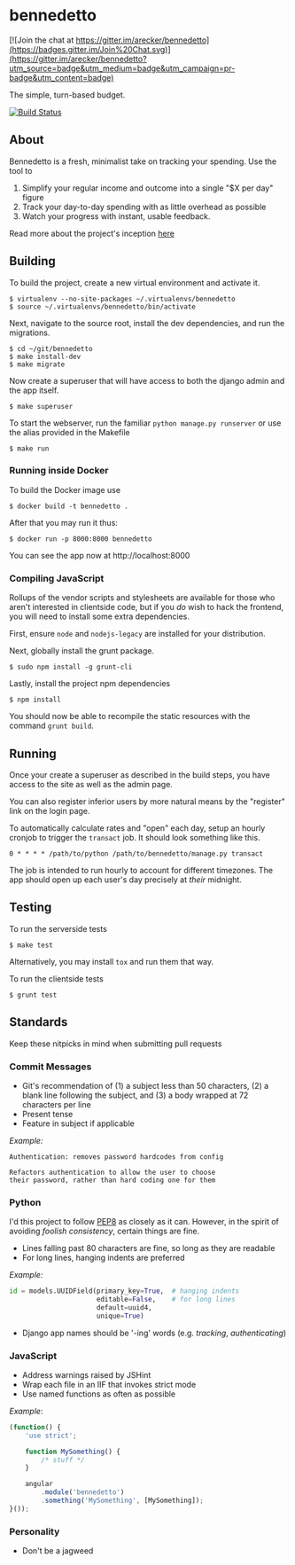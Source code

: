 # bennedetto

[![Join the chat at https://gitter.im/arecker/bennedetto](https://badges.gitter.im/Join%20Chat.svg)](https://gitter.im/arecker/bennedetto?utm_source=badge&utm_medium=badge&utm_campaign=pr-badge&utm_content=badge)

The simple, turn-based budget.

[![Build Status](https://travis-ci.org/arecker/bennedetto.svg)](https://travis-ci.org/arecker/bennedetto)

## About

Bennedetto is a fresh, minimalist take on tracking your spending.  Use the tool to

1. Simplify your regular income and outcome into a single "$X per day" figure
2. Track your day-to-day spending with as little overhead as possible
3. Watch your progress with instant, usable feedback.

Read more about the project's inception [here](http://alexrecker.com/our-new-sid-meiers-civilization-inspired-budget/)

## Building

To build the project, create a new virtual environment and activate it.

    $ virtualenv --no-site-packages ~/.virtualenvs/bennedetto
    $ source ~/.virtualenvs/bennedetto/bin/activate

Next, navigate to the source root, install the dev dependencies, and
run the migrations.

    $ cd ~/git/bennedetto
    $ make install-dev
    $ make migrate

Now create a superuser that will have access to both the django admin
and the app itself.

    $ make superuser

To start the webserver, run the familiar `python manage.py runserver` or use the alias provided in the Makefile

    $ make run

### Running inside Docker

To build the Docker image use

    $ docker build -t bennedetto .

After that you may run it thus:

    $ docker run -p 8000:8000 bennedetto

You can see the app now at http://localhost:8000

### Compiling JavaScript

Rollups of the vendor scripts and stylesheets are available for those
who aren't interested in clientside code, but if you _do_ wish to hack
the frontend, you will need to install some extra dependencies.

First, ensure `node` and `nodejs-legacy` are installed for your
distribution.

Next, globally install the grunt package.

    $ sudo npm install -g grunt-cli

Lastly, install the project npm dependencies

    $ npm install

You should now be able to recompile the static resources with the
command `grunt build`.

## Running

Once your create a superuser as described in the build steps, you have
access to the site as well as the admin page.

You can also register inferior users by more natural means by the
"register" link on the login page.

To automatically calculate rates and "open" each day, setup an hourly
cronjob to trigger the `transact` job.  It should look something like
this.

    0 * * * * /path/to/python /path/to/bennedetto/manage.py transact

The job is intended to run hourly to account for different timezones.
The app should open up each user's day precisely at _their_ midnight.

## Testing

To run the serverside tests

    $ make test

Alternatively, you may install `tox` and run them that way.

To run the clientside tests

    $ grunt test

## Standards

Keep these nitpicks in mind when submitting pull requests

### Commit Messages

* Git's recommendation of (1) a subject less than 50 characters, (2) a blank line following the subject, and (3) a body wrapped at 72 characters per line
* Present tense
* Feature in subject if applicable

_Example:_

    Authentication: removes password hardcodes from config

    Refactors authentication to allow the user to choose
    their password, rather than hard coding one for them

### Python

I'd this project to follow [PEP8](https://www.python.org/dev/peps/pep-0008/) as closely as it can.  However, in the spirit of avoiding _foolish consistency_, certain things are fine.

* Lines falling past 80 characters are fine, so long as they are readable
* For long lines, hanging indents are preferred

_Example:_

```python
id = models.UUIDField(primary_key=True,  # hanging indents
                      editable=False,    # for long lines
                      default=uuid4,
                      unique=True)
```

* Django app names should be '-ing' words (e.g. _tracking_, _authenticating_)

### JavaScript

* Address warnings raised by JSHint
* Wrap each file in an IIF that invokes strict mode
* Use named functions as often as possible

_Example_:

```javascript
(function() {
    'use strict';

    function MySomething() {
        /* stuff */
    }

    angular
        .module('bennedetto')
        .something('MySomething', [MySomething]);
}());
```

### Personality

* Don't be a jagweed

